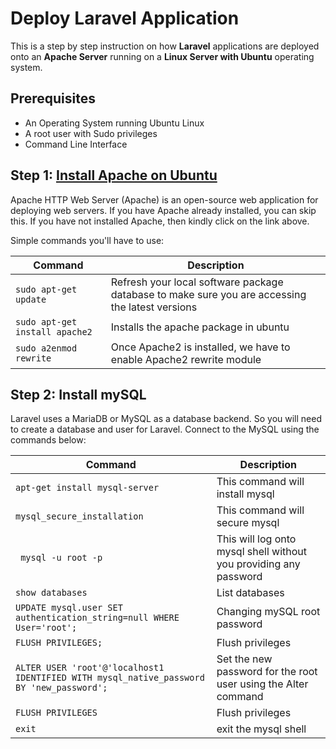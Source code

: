 # Deploy Laravel Application

This is a step by step instruction on how **Laravel** applications are deployed onto an **Apache Server** running on a **Linux Server with Ubuntu** operating system.

## Prerequisites
* An Operating System running Ubuntu Linux
* A root user with Sudo privileges
* Command Line Interface

## Step 1: [Install Apache on Ubuntu](https://techvblogs.com/blog/install-apache-on-ubuntu-20-04)
Apache HTTP Web Server (Apache) is an open-source web application for deploying web servers. If you have Apache already installed, you can skip this. If you have not installed Apache, then kindly click on the link above.

Simple commands you'll have to use:

| Command | Description |
| ------- | ----------- |
| `sudo apt-get update` | Refresh your local software package database to make sure you are accessing the latest versions |
| `sudo apt-get install apache2` | Installs the apache package in ubuntu |
| `sudo a2enmod rewrite` | Once Apache2 is installed, we have to enable Apache2 rewrite module |

## Step 2: Install mySQL 
Laravel uses a MariaDB or MySQL as a database backend. So you will need to create a database and user for Laravel.
Connect to the MySQL using the commands below:

| Command | Description |
| ------- | ----------- |
| `apt-get install mysql-server` | This command will install mysql |
| `mysql_secure_installation` | This command will secure mysql |
| ` mysql -u root -p` | This will log onto mysql shell without you providing any password |
| `show databases` | List databases |
| `UPDATE mysql.user SET authentication_string=null WHERE User='root';` | Changing mySQL root password |
| `FLUSH PRIVILEGES;` | Flush privileges |
| `ALTER USER 'root'@'localhost1 IDENTIFIED WITH mysql_native_password BY 'new_password';` | Set the new password for the root user using the Alter command |
| `FLUSH PRIVILEGES` | Flush privileges |
| `exit` | exit the mysql shell |

